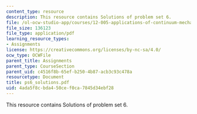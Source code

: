 ```yaml
---
content_type: resource
description: This resource contains Solutions of problem set 6.
file: /ol-ocw-studio-app/courses/12-005-applications-of-continuum-mechanics-to-earth-atmospheric-and-planetary-sciences-spring-2006/4ada5f8cbda450cef0ca7845d34ebf28_ps6_solutions.pdf
file_size: 136123
file_type: application/pdf
learning_resource_types:
- Assignments
license: https://creativecommons.org/licenses/by-nc-sa/4.0/
ocw_type: OCWFile
parent_title: Assignments
parent_type: CourseSection
parent_uid: c4516f8b-65ef-b250-4b87-acb3c93c478a
resourcetype: Document
title: ps6_solutions.pdf
uid: 4ada5f8c-bda4-50ce-f0ca-7845d34ebf28
---
```

This resource contains Solutions of problem set 6.